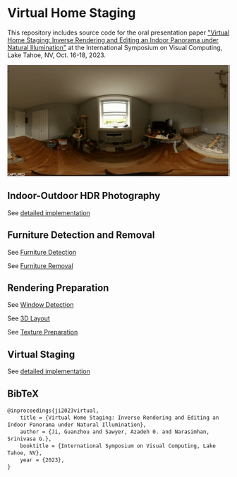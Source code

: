# Virtual Home Staging

This repository includes source code for the oral presentation paper ["Virtual Home Staging: Inverse Rendering and Editing an Indoor Panorama under Natural Illumination"](https://arxiv.org/abs/2311.12265) at the International Symposium on Visual Computing, Lake Tahoe, NV, Oct. 16-18, 2023. 

![teaser image](furn2furn.gif)

## Indoor-Outdoor HDR Photography
See [detailed implementation](https://github.com/Gzhji/vs_natural_ill/tree/main/01_HDR_Calibration) 

## Furniture Detection and Removal
See [Furniture Detection](https://github.com/Gzhji/vs_natural_ill/tree/main/02_Furn_Detect) 

See [Furniture Removal](https://github.com/Gzhji/vs_natural_ill/tree/main/02_Furn_Removal)

## Rendering Preparation
See [Window Detection](https://github.com/Gzhji/vs_natural_ill/tree/main/02_Win_Detection)

See [3D Layout](https://github.com/Gzhji/vs_natural_ill/tree/main/03_3DFloor_Mesh)

See [Texture Preparation](https://github.com/Gzhji/vs_natural_ill/tree/main/03_Reflectance_Tex)

## Virtual Staging
See [detailed implementation]([https://github.com/Gzhji/vs_natural_ill/tree/main/01_HDR_Calibration](https://github.com/Gzhji/vs_natural_ill/tree/main/05_Virtual_Render)) 


## BibTeX
```
@inproceedings{ji2023virtual,
    title = {Virtual Home Staging: Inverse Rendering and Editing an Indoor Panorama under Natural Illumination},
    author = {Ji, Guanzhou and Sawyer, Azadeh 0. and Narasimhan, Srinivasa G.},
    booktitle = {International Symposium on Visual Computing, Lake Tahoe, NV},
    year = {2023},
}
```
